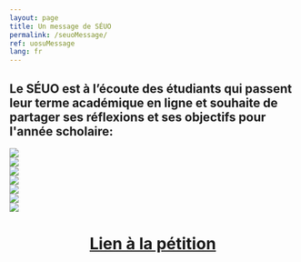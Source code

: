 ```yaml
---
layout: page
title: Un message de SÉUO
permalink: /seuoMessage/
ref: uosuMessage 
lang: fr
---
```


## Le SÉUO est à l’écoute des étudiants qui passent leur terme académique en ligne et souhaite de partager ses réflexions et ses objectifs pour l'année scholaire:

<div class="image-row">
  <div class="image-column">
    <div><img src="/images/uosu/fr/1.png"/></div>
    <div><img src="/images/uosu/fr/3.png"/></div>
    <div><img src="/images/uosu/fr/5.png"/></div>
  </div>
  <div class="image-column">
    <div><img src="/images/uosu/fr/2.png"/></div>
    <div><img src="/images/uosu/fr/4.png"/></div>
    <div><img src="/images/uosu/fr/6.png"/></div>
  </div>
</div>
<div><img class="image-center" src="/images/uosu/fr/7.png"/></div>

# <center> <a href="https://seuo-uosu.upetition.ca/?fbclid=IwAR2v0viAwE2Dtf_mS5FHY_M9FvrppIeV2D8tilBVLY4DO8tYiSmo68s3oks" target="_blank" class="">Lien à la pétition</a></center> 


